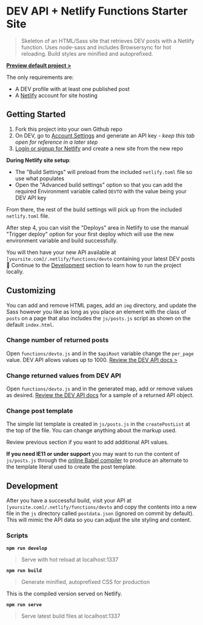 # DEV API + Netlify Functions Starter Site

> Skeleton of an HTML/Sass site that retrieves DEV posts with a Netlify function. Uses node-sass and includes Browsersync for hot reloading. Build styles are minified and autoprefixed.

**[Preview default project >](https://devto-netlify-starter.netlify.app/)**

The only requirements are:

- A DEV profile with at least one published post
- A [Netlify](https://www.netlify.com/) account for site hosting

## Getting Started

1. Fork this project into your own Github repo
2. On DEV, go to [Account Settings](https://dev.to/settings/account) and generate an API key - _keep this tab open for reference in a later step_
3. [Login or signup for Netlify](https://www.netlify.com/) and create a new site from the new repo

**During Netlify site setup**:

- The "Build Settings" will preload from the included `netlify.toml` file so use what populates
- Open the "Advanced build settings" option so that you can add the required Environment variable called `DEVTO` with the value being your DEV API key

From there, the rest of the build settings will pick up from the included `netlify.toml` file.

After step 4, you can visit the "Deploys" area in Netlify to use the manual "Trigger deploy" option for your first deploy which will use the new environment variable and build successfully.

You will then have your new API available at `[yoursite.com]/.netlify/functions/devto` containing your latest DEV posts 🙌 Continue to the [Development](#development) section to learn how to run the project locally.

## Customizing

You can add and remove HTML pages, add an `img` directory, and update the Sass however you like as long as you place an element with the class of `posts` on a page that also includes the `js/posts.js` script as shown on the default `index.html`.

### Change number of returned posts

Open `functions/devto.js` and in the `$apiRoot` variable change the `per_page` value. DEV API allows values up to 1000. [Review the DEV API docs >](https://docs.dev.to/api/#operation/getUserPublishedArticles)

### Change returned values from DEV API

Open `functions/devto.js` and in the generated map, add or remove values as desired. [Review the DEV API docs](https://docs.dev.to/api/#operation/getUserPublishedArticles) for a sample of a returned API object.

### Change post template

The simple list template is created in `js/posts.js` in the `createPostList` at the top of the file. You can change anything about the markup used.

Review previous section if you want to add additional API values.

**If you need IE11 or under support** you may want to run the content of `js/posts.js` through the [online Babel compiler](https://babeljs.io/repl) to produce an alternate to the template literal used to create the post template.

## Development

After you have a successful build, visit your API at `[yoursite.com]/.netlify/functions/devto` and copy the contents into a new file in the `js` directory called `postdata.json` (ignored on commit by default). This will mimic the API data so you can adjust the site styling and content.

### Scripts

**`npm run develop`**

> Serve with hot reload at localhost:1337

**`npm run build`**

> Generate minified, autoprefixed CSS for production

This is the compiled version served on Netlify.

**`npm run serve`**

> Serve latest build files at localhost:1337
